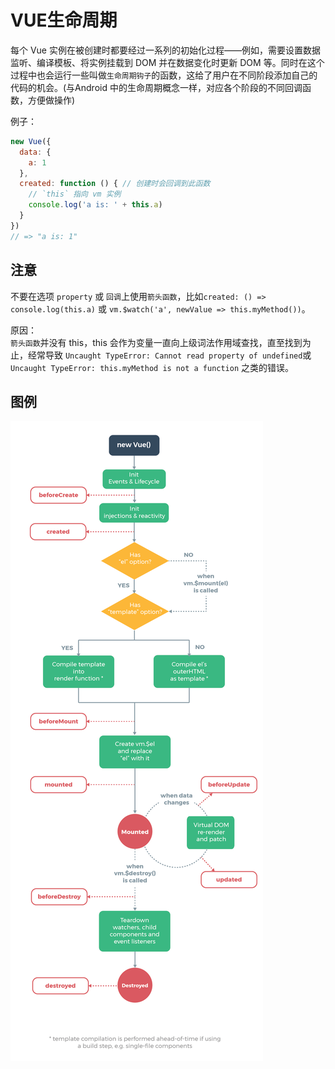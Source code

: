 # VUE生命周期

每个 Vue 实例在被创建时都要经过一系列的初始化过程——例如，需要设置数据监听、编译模板、将实例挂载到 DOM 并在数据变化时更新 DOM 等。同时在这个过程中也会运行一些叫做`生命周期钩子`的函数，这给了用户在不同阶段添加自己的代码的机会。(与Android 中的生命周期概念一样，对应各个阶段的不同回调函数，方便做操作)

例子：

```javascript
new Vue({
  data: {
    a: 1
  },
  created: function () { // 创建时会回调到此函数
    // `this` 指向 vm 实例
    console.log('a is: ' + this.a)
  }
})
// => "a is: 1"
```

## 注意

不要在选项 `property` 或 `回调`上使用`箭头函数`，比如`created: () => console.log(this.a)` 或 `vm.$watch('a', newValue => this.myMethod())`。

原因：  
`箭头函数`并没有 this，this 会作为变量一直向上级词法作用域查找，直至找到为止，经常导致 `Uncaught TypeError: Cannot read property of undefined`或 `Uncaught TypeError: this.myMethod is not a function` 之类的错误。

## 图例

![Alt text](lifecycle.png)
